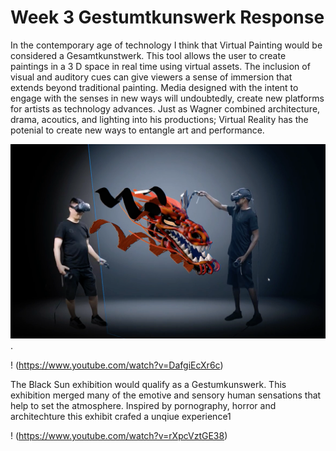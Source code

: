 # Week 3 Gestumtkunswerk Response
In the contemporary age of technology I think that Virtual Painting would be considered a Gesamtkunstwerk. 
This tool allows the user to create paintings in a 3 D space in real time using virtual assets. 
The inclusion of visual and auditory cues can give viewers a sense of immersion that extends beyond traditional painting. 
Media designed with the intent to engage with the senses in new ways will undoubtedly, create new platforms for artists as technology advances. Just as Wagner combined architecture, drama, acoutics, and lighting into his productions; Virtual Reality has the potenial to create new ways to entangle art and performance.

![Virtual Reality](VRweek3.jpg). 

! (https://www.youtube.com/watch?v=DafgiEcXr6c)

The Black Sun exhibition would qualify as a Gestumkunswerk. This exhibition merged many of the emotive and sensory human sensations that help to set the atmosphere. Inspired by pornography, horror and architechture this exhibit crafed a unqiue experience1

! (https://www.youtube.com/watch?v=rXpcVztGE38)
